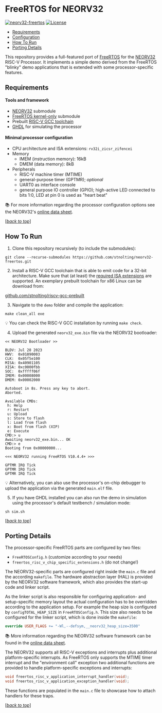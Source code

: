 # FreeRTOS for NEORV32

[![neorv32-freertos](https://img.shields.io/github/actions/workflow/status/stnolting/neorv32-freertos/main.yml?branch=main&longCache=true&style=flat-square&label=neorv32-freertos%20sim&logo=Github%20Actions&logoColor=fff)](https://github.com/stnolting/neorv32-freertos/actions/workflows/main.yml)
[![License](https://img.shields.io/github/license/stnolting/neorv32-freertos?longCache=true&style=flat-square&label=License)](https://github.com/stnolting/neorv32-freertos/blob/main/LICENSE)

* [Requirements](#requirements)
* [Configuration](#configuration)
* [How To Run](#how-to-run)
* [Porting Details](#porting-details)

This repository provides a full-featured port of [FreeRTOS](https://www.freertos.org/index.html)
for the [NEORV32](https://github.com/stnolting/neorv32) RISC-V Processor. It implements a simple
demo derived from the FreeRTOS "blinky" demo applications that is extended with some
processor-specific features.


## Requirements

#### Tools and framework

* [NEORV32](https://github.com/stnolting/neorv32) submodule
* [FreeRTOS kernel-only](https://github.com/FreeRTOS/FreeRTOS-Kernel) submodule
* Prebuilt [RISC-V GCC toolchain](https://github.com/stnolting/riscv-gcc-prebuilt)
* [GHDL](https://github.com/ghdl/ghdl) for simulating the processor

#### Minimal processor configuration

* CPU architecture and ISA extensions: `rv32i_zicsr_zifencei`
* Memory
  * IMEM (instruction memory): 16kB
  * DMEM (data memory): 8kB
* Peripherals
  * RISC-V machine timer (MTIME)
  * general-purpose timer (GPTMR); _optional_
  * UART0 as interface console
  * general purpose IO controller (GPIO); high-active LED connected to bits 1:0, LED at pin 0 is used as "heart beat"

:books: For more information regarding the processor configuration options see the NEORV32's
[online data sheet](https://stnolting.github.io/neorv32/).

[[_back to top_](#freertos-for-neorv32)]


## How To Run

1. Clone this repository recursively (to include the submodules):

`git clone --recurse-submodules https://github.com/stnolting/neorv32-freertos.git`

2. Install a RISC-V GCC toolchain that is able to emit code for a 32-bit architecture. Make sure that
(at least) the [required ISA extensions](#requirements) are supported. An exemplary prebuilt toolchain
for x86 Linux can be download from:

[github.com/stnolting/riscv-gcc-prebuilt](https://github.com/stnolting/riscv-gcc-prebuilt)

3. Navigate to the `demo` folder and compile the application:

`make clean_all exe`

:bulb: You can check the RISC-V GCC installation by running `make check`.

4. Upload the generated `neorv32_exe.bin` file via the NEORV32 bootloader:

```
<< NEORV32 Bootloader >>

BLDV: Jul 28 2023
HWV:  0x01090003
CLK:  0x05f5e100
MISA: 0x40901105
XISA: 0xc0000fbb
SOC:  0xfffff06f
IMEM: 0x00008000
DMEM: 0x00002000

Autoboot in 8s. Press any key to abort.
Aborted.

Available CMDs:
 h: Help
 r: Restart
 u: Upload
 s: Store to flash
 l: Load from flash
 x: Boot from flash (XIP)
 e: Execute
CMD:> u
Awaiting neorv32_exe.bin... OK
CMD:> e
Booting from 0x00000000...

<<< NEORV32 running FreeRTOS V10.4.4+ >>>

GPTMR IRQ Tick
GPTMR IRQ Tick
GPTMR IRQ Tick
```

:bulb: Alternatively, you can also use the processor's on-chip debugger to upload the application via the
generated `main.elf` file.

5. If you have GHDL installed you can also run the demo in simulation using the processor's default
testbench / simulation mode:

`sh sim.sh`

[[_back to top_](#freertos-for-neorv32)]


## Porting Details

The processor-specific FreeRTOS parts are configured by two files:

* `FreeRTOSConfig.h` (customize according to your needs)
* `freertos_risc_v_chip_specific_extensions.h` (do not change!)

The NEORV32-specific parts are configured right inside the `main.c` file and the according `makefile`.
The hardware abstraction layer (HAL) is provided by the NEORV32 software framework, which also provides
the start-up code and linker script.

As the linker script is also responsible for configuring application- and setup-specific memory layout
the actual configuration has to be overridden according to the application setup. For example the heap
size is configured by `configTOTAL_HEAP_SIZE` in `FreeRTOSConfig.h`. This size also needs to be
configured for the linker script, which is done inside the `makefile`:

```makefile
override USER_FLAGS += "-Wl,--defsym,__neorv32_heap_size=3500"
```

:books: More information regarding the NEORV32 software framework can be found in the
[online data sheet](https://stnolting.github.io/neorv32/#_software_framework).

The NEORV32 supports all RISC-V exceptions and interrupts plus additional platform-specific
interrupts. As FreeRTOS only supports the MTIME timer interrupt and the "environment call" exception
two additional functions are provided to handle platform-specific exceptions and interrupts:

```c
void freertos_risc_v_application_interrupt_handler(void);
void freertos_risc_v_application_exception_handler(void);
```

These functions are populated in the `main.c` file to showcase how to attach handlers for these traps.

[[_back to top_](#freertos-for-neorv32)]

